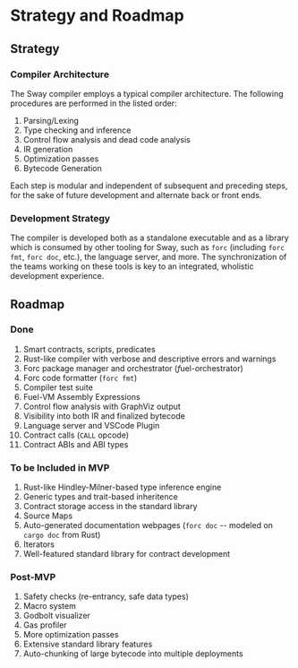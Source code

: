 # Strategy and Roadmap

## Strategy

### Compiler Architecture 
The Sway compiler employs a typical compiler architecture. The following procedures are performed in the listed order:
1. Parsing/Lexing
1. Type checking and inference
1. Control flow analysis and dead code analysis
1. IR generation
1. Optimization passes
1. Bytecode Generation

Each step is modular and independent of subsequent and preceding steps, for the sake of future development and alternate back or front ends.

### Development Strategy
The compiler is developed both as a standalone executable and as a library which is consumed by other tooling for Sway, such as `forc` (including `forc fmt`, `forc doc`, etc.), the language server, and more. The synchronization of the teams working on these tools is key to an integrated, wholistic development experience.

## Roadmap

### Done
1. Smart contracts, scripts, predicates
1. Rust-like compiler with verbose and descriptive errors and warnings
1. Forc package manager and orchestrator (*f*uel-*o*rchestrator)
1. Forc code formatter (`forc fmt`)
1. Compiler test suite
1. Fuel-VM Assembly Expressions
1. Control flow analysis with GraphViz output
1. Visibility into both IR and finalized bytecode
1. Language server and VSCode Plugin
1. Contract calls (`CALL` opcode)
1. Contract ABIs and ABI types


### To be Included in MVP
1. Rust-like Hindley-Milner-based type inference engine
1. Generic types and trait-based inheritence
1. Contract storage access in the standard library
1. Source Maps
1. Auto-generated documentation webpages (`forc doc` -- modeled on `cargo doc` from Rust)
1. Iterators
1. Well-featured standard library for contract development


### Post-MVP
1. Safety checks (re-entrancy, safe data types)
1. Macro system
1. Godbolt visualizer
1. Gas profiler
1. More optimization passes
1. Extensive standard library features
1. Auto-chunking of large bytecode into multiple deployments
